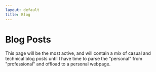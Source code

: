 ```yaml
---
layout: default
title: Blog
---
```


# Blog Posts

This page will be the most active, and will contain a mix of casual and technical blog posts until I have time to parse the "personal" from "professional" and offload to a personal webpage. 
